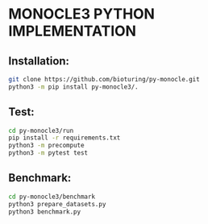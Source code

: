 # MONOCLE3 PYTHON IMPLEMENTATION


## Installation:
```bash
git clone https://github.com/bioturing/py-monocle.git
python3 -m pip install py-monocle3/.
```

## Test:
```bash
cd py-monocle3/run
pip install -r requirements.txt
python3 -m precompute
python3 -m pytest test
```

## Benchmark:
```bash
cd py-monocle3/benchmark
python3 prepare_datasets.py
python3 benchmark.py
```
